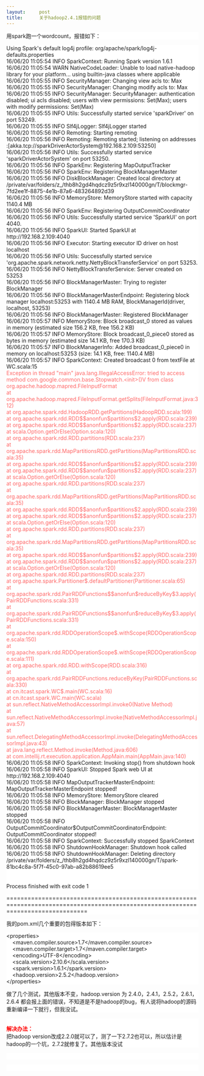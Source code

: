 ```yaml
---
layout:     post
title:      关于hadoop2.4.1报错的问题
---
```

<div id="article_content" class="article_content clearfix csdn-tracking-statistics" data-pid="blog" data-mod="popu_307" data-dsm="post">
								            <link rel="stylesheet" href="https://csdnimg.cn/release/phoenix/template/css/ck_htmledit_views-f76675cdea.css">
						<div class="htmledit_views" id="content_views">
                <p style="background-color:rgb(255,255,255);">用spark跑一个wordcount，报错如下：</p><p style="background-color:rgb(255,255,255);">Using Spark's default log4j profile: org/apache/spark/log4j-defaults.properties<br>16/06/20 11:05:54 INFO SparkContext: Running Spark version 1.6.1<br>16/06/20 11:05:54 WARN NativeCodeLoader: Unable to load native-hadoop library for your platform... using builtin-java classes where applicable<br>16/06/20 11:05:55 INFO SecurityManager: Changing view acls to: Max<br>16/06/20 11:05:55 INFO SecurityManager: Changing modify acls to: Max<br>16/06/20 11:05:55 INFO SecurityManager: SecurityManager: authentication disabled; ui acls disabled; users with view permissions: Set(Max); users with modify permissions: Set(Max)<br>16/06/20 11:05:55 INFO Utils: Successfully started service 'sparkDriver' on port 53249.<br>16/06/20 11:05:55 INFO Slf4jLogger: Slf4jLogger started<br>16/06/20 11:05:56 INFO Remoting: Starting remoting<br>16/06/20 11:05:56 INFO Remoting: Remoting started; listening on addresses :[akka.tcp://sparkDriverActorSystem@192.168.2.109:53250]<br>16/06/20 11:05:56 INFO Utils: Successfully started service 'sparkDriverActorSystem' on port 53250.<br>16/06/20 11:05:56 INFO SparkEnv: Registering MapOutputTracker<br>16/06/20 11:05:56 INFO SparkEnv: Registering BlockManagerMaster<br>16/06/20 11:05:56 INFO DiskBlockManager: Created local directory at /private/var/folders/z_/thb8h2gd4hqdcz9z5r9xzl140000gn/T/blockmgr-7fd2ee1f-8875-4e1b-87a6-483264892d39<br>16/06/20 11:05:56 INFO MemoryStore: MemoryStore started with capacity 1140.4 MB<br>16/06/20 11:05:56 INFO SparkEnv: Registering OutputCommitCoordinator<br>16/06/20 11:05:56 INFO Utils: Successfully started service 'SparkUI' on port 4040.<br>16/06/20 11:05:56 INFO SparkUI: Started SparkUI at http://192.168.2.109:4040<br>16/06/20 11:05:56 INFO Executor: Starting executor ID driver on host localhost<br>16/06/20 11:05:56 INFO Utils: Successfully started service 'org.apache.spark.network.netty.NettyBlockTransferService' on port 53253.<br>16/06/20 11:05:56 INFO NettyBlockTransferService: Server created on 53253<br>16/06/20 11:05:56 INFO BlockManagerMaster: Trying to register BlockManager<br>16/06/20 11:05:56 INFO BlockManagerMasterEndpoint: Registering block manager localhost:53253 with 1140.4 MB RAM, BlockManagerId(driver, localhost, 53253)<br>16/06/20 11:05:56 INFO BlockManagerMaster: Registered BlockManager<br>16/06/20 11:05:57 INFO MemoryStore: Block broadcast_0 stored as values in memory (estimated size 156.2 KB, free 156.2 KB)<br>16/06/20 11:05:57 INFO MemoryStore: Block broadcast_0_piece0 stored as bytes in memory (estimated size 14.1 KB, free 170.3 KB)<br>16/06/20 11:05:57 INFO BlockManagerInfo: Added broadcast_0_piece0 in memory on localhost:53253 (size: 14.1 KB, free: 1140.4 MB)<br>16/06/20 11:05:57 INFO SparkContext: Created broadcast 0 from textFile at WC.scala:15<br><span style="color:rgb(255,102,102);">Exception in thread "main" java.lang.IllegalAccessError: tried to access method com.google.common.base.Stopwatch.&lt;init&gt;()V from class org.apache.hadoop.mapred.FileInputFormat<br><span></span>at org.apache.hadoop.mapred.FileInputFormat.getSplits(FileInputFormat.java:312)<br><span></span>at org.apache.spark.rdd.HadoopRDD.getPartitions(HadoopRDD.scala:199)<br><span></span>at org.apache.spark.rdd.RDD$$anonfun$partitions$2.apply(RDD.scala:239)<br><span></span>at org.apache.spark.rdd.RDD$$anonfun$partitions$2.apply(RDD.scala:237)<br><span></span>at scala.Option.getOrElse(Option.scala:120)<br><span></span>at org.apache.spark.rdd.RDD.partitions(RDD.scala:237)<br><span></span>at org.apache.spark.rdd.MapPartitionsRDD.getPartitions(MapPartitionsRDD.scala:35)<br><span></span>at org.apache.spark.rdd.RDD$$anonfun$partitions$2.apply(RDD.scala:239)<br><span></span>at org.apache.spark.rdd.RDD$$anonfun$partitions$2.apply(RDD.scala:237)<br><span></span>at scala.Option.getOrElse(Option.scala:120)<br><span></span>at org.apache.spark.rdd.RDD.partitions(RDD.scala:237)<br><span></span>at org.apache.spark.rdd.MapPartitionsRDD.getPartitions(MapPartitionsRDD.scala:35)<br><span></span>at org.apache.spark.rdd.RDD$$anonfun$partitions$2.apply(RDD.scala:239)<br><span></span>at org.apache.spark.rdd.RDD$$anonfun$partitions$2.apply(RDD.scala:237)<br><span></span>at scala.Option.getOrElse(Option.scala:120)<br><span></span>at org.apache.spark.rdd.RDD.partitions(RDD.scala:237)<br><span></span>at org.apache.spark.rdd.MapPartitionsRDD.getPartitions(MapPartitionsRDD.scala:35)<br><span></span>at org.apache.spark.rdd.RDD$$anonfun$partitions$2.apply(RDD.scala:239)<br><span></span>at org.apache.spark.rdd.RDD$$anonfun$partitions$2.apply(RDD.scala:237)<br><span></span>at scala.Option.getOrElse(Option.scala:120)<br><span></span>at org.apache.spark.rdd.RDD.partitions(RDD.scala:237)<br><span></span>at org.apache.spark.Partitioner$.defaultPartitioner(Partitioner.scala:65)<br><span></span>at org.apache.spark.rdd.PairRDDFunctions$$anonfun$reduceByKey$3.apply(PairRDDFunctions.scala:331)<br><span></span>at org.apache.spark.rdd.PairRDDFunctions$$anonfun$reduceByKey$3.apply(PairRDDFunctions.scala:331)<br><span></span>at org.apache.spark.rdd.RDDOperationScope$.withScope(RDDOperationScope.scala:150)<br><span></span>at org.apache.spark.rdd.RDDOperationScope$.withScope(RDDOperationScope.scala:111)<br><span></span>at org.apache.spark.rdd.RDD.withScope(RDD.scala:316)<br><span></span>at org.apache.spark.rdd.PairRDDFunctions.reduceByKey(PairRDDFunctions.scala:330)<br><span></span>at cn.itcast.spark.WC$.main(WC.scala:16)<br><span></span>at cn.itcast.spark.WC.main(WC.scala)<br><span></span>at sun.reflect.NativeMethodAccessorImpl.invoke0(Native Method)<br><span></span>at sun.reflect.NativeMethodAccessorImpl.invoke(NativeMethodAccessorImpl.java:57)<br><span></span>at sun.reflect.DelegatingMethodAccessorImpl.invoke(DelegatingMethodAccessorImpl.java:43)<br><span></span>at java.lang.reflect.Method.invoke(Method.java:606)<br><span></span>at com.intellij.rt.execution.application.AppMain.main(AppMain.java:140)</span><br>16/06/20 11:05:58 INFO SparkContext: Invoking stop() from shutdown hook<br>16/06/20 11:05:58 INFO SparkUI: Stopped Spark web UI at http://192.168.2.109:4040<br>16/06/20 11:05:58 INFO MapOutputTrackerMasterEndpoint: MapOutputTrackerMasterEndpoint stopped!<br>16/06/20 11:05:58 INFO MemoryStore: MemoryStore cleared<br>16/06/20 11:05:58 INFO BlockManager: BlockManager stopped<br>16/06/20 11:05:58 INFO BlockManagerMaster: BlockManagerMaster stopped<br>16/06/20 11:05:58 INFO OutputCommitCoordinator$OutputCommitCoordinatorEndpoint: OutputCommitCoordinator stopped!<br>16/06/20 11:05:58 INFO SparkContext: Successfully stopped SparkContext<br>16/06/20 11:05:58 INFO ShutdownHookManager: Shutdown hook called<br>16/06/20 11:05:58 INFO ShutdownHookManager: Deleting directory /private/var/folders/z_/thb8h2gd4hqdcz9z5r9xzl140000gn/T/spark-81bc4c8a-5f7f-45c0-97ab-a82b88619ee5<br><br><br>Process finished with exit code 1<br></p><p style="background-color:rgb(255,255,255);">===================================================================================================================================</p><p style="background-color:rgb(255,255,255);">我的pom.xml几个重要的包得版本如下：</p><p style="background-color:rgb(255,255,255);">&lt;properties&gt;<br>    &lt;maven.compiler.source&gt;1.7&lt;/maven.compiler.source&gt;<br>    &lt;maven.compiler.target&gt;1.7&lt;/maven.compiler.target&gt;<br>    &lt;encoding&gt;UTF-8&lt;/encoding&gt;<br>    &lt;scala.version&gt;2.10.6&lt;/scala.version&gt;<br>    &lt;spark.version&gt;1.6.1&lt;/spark.version&gt;<br>    &lt;hadoop.version&gt;2.5.2&lt;/hadoop.version&gt;<br>&lt;/properties&gt;<br></p><p style="background-color:rgb(255,255,255);">做了几个测试，其他版本不变，hadoop.version 为 2.4.0，2.4.1，2.5.2，2.6.1，2.6.4 都会报上面的错误，不知道是不是hadoop的bug，有人说将hadoop的源码重新编译一下就行，但我没试。</p><p style="background-color:rgb(255,255,255);"><span style="font-weight:700;"><span style="color:rgb(255,0,0);"><br>解决办法：</span></span><br>把hadoop version改成2.2.0就可以了，测了一下2.7.2也可以，所以估计是hadoop的一个坑，2.7.2就修复了。其他版本没试<br></p><p style="background-color:rgb(255,255,255);"><br></p><p style="background-color:rgb(255,255,255);"><br></p>            </div>
                </div>